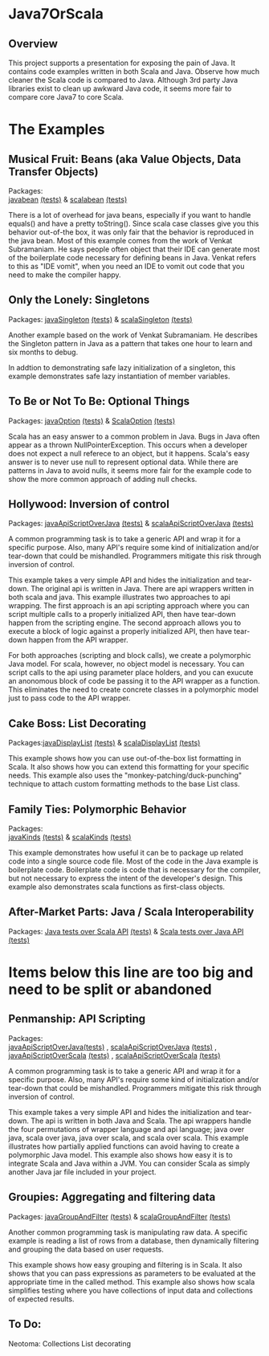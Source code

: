 Java7OrScala
============

Overview
--------
This project supports a presentation for exposing the pain of Java.  It contains code examples written in both Scala and Java.  Observe how much cleaner the Scala code is compared to Java.  Although 3rd party Java libraries exist to clean up awkward Java code, it seems more fair to compare core Java7 to core Scala.


The Examples
============

Musical Fruit:  Beans (aka Value Objects, Data Transfer Objects)
----------------------------------------------------------------

Packages:  
[javabean](https://github.com/tflander/Java7OrScala/tree/master/src/main/java/javabean)
[(tests)](https://github.com/tflander/Java7OrScala/tree/master/src/test/java/javabean)
& [scalabean](https://github.com/tflander/Java7OrScala/tree/master/src/main/scala/scalabean)
[(tests)](https://github.com/tflander/Java7OrScala/tree/master/src/test/scala/scalabean)


There is a lot of overhead for java beans, especially if you want to handle equals() and have a pretty toString().  Since scala case classes give you this behavior out-of-the box, it was only fair that the behavior is reproduced in the java bean.  Most of this example comes from the work of Venkat Subramaniam.  He says people often object that their IDE can generate most of the boilerplate code necessary for defining beans in Java.  Venkat refers to this as "IDE vomit", when you need an IDE to vomit out code that you need to make the compiler happy.

Only the Lonely:  Singletons
----------------------------

Packages:  [javaSingleton](https://github.com/tflander/Java7OrScala/tree/master/src/main/java/javaSingleton)
[(tests)](https://github.com/tflander/Java7OrScala/tree/master/src/test/java/javaSingleton)
& [scalaSingleton](https://github.com/tflander/Java7OrScala/tree/master/src/main/scala/scalaSingleton)
[(tests)](https://github.com/tflander/Java7OrScala/tree/master/src/test/scala/scalaSingleton)

Another example based on the work of Venkat Subramaniam.  He describes the Singleton pattern in Java as a pattern that takes one hour to learn and six months to debug.

In addtion to demonstrating safe lazy initialization of a singleton, this example demonstrates safe lazy instantiation of member variables.

To Be or Not To Be: Optional Things
-------------------------------------

Packages:  [javaOption](https://github.com/tflander/Java7OrScala/tree/master/src/main/java/javaOption) 
[(tests)](https://github.com/tflander/Java7OrScala/tree/master/src/test/java/javaOption)
& [ScalaOption](https://github.com/tflander/Java7OrScala/tree/master/src/main/scala/scalaOption)
[(tests)](https://github.com/tflander/Java7OrScala/tree/master/src/test/scala/scalaOption)

Scala has an easy answer to a common problem in Java.  Bugs in Java often appear as a thrown NullPointerException.  This occurs when a developer does not expect a null referece to an object, but it happens.  Scala's easy answer is to never use null to represent optional data.  While there are patterns in Java to avoid nulls, it seems more fair for the example code to show the more common approach of adding null checks.

Hollywood:  Inversion of control
--------------------------------

Packages:  [javaApiScriptOverJava](https://github.com/tflander/Java7OrScala/tree/master/src/main/java/javaApiScriptOverJava) 
[(tests)](https://github.com/tflander/Java7OrScala/tree/master/src/test/java/javaInversion)
& [scalaApiScriptOverJava](https://github.com/tflander/Java7OrScala/tree/master/src/main/scala/scalaApiScriptOverJava)
[(tests)](https://github.com/tflander/Java7OrScala/tree/master/src/test/scala/scalaInversion)

A common programming task is to take a generic API and wrap it for a specific purpose.  Also, many API's require some kind of initialization and/or tear-down that could be mishandled.  Programmers mitigate this risk through inversion of control.  

This example takes a very simple API and hides the initialization and tear-down.  The original api is written in Java.  There are api wrappers written in both scala and java.  This example illustrates two approaches to api wrapping.  The first approach is an api scripting approach where you can script multiple calls to a properly initialized API, then have tear-down happen from the scripting engine.  The second approach allows you to execute a block of logic against a properly initialized API, then have tear-down happen from the API wrapper.

For both approaches (scripting and block calls), we create a polymorphic Java model.  For scala, however, no object model is necessary.  You can script calls to the api using parameter place holders, and you can exucute an anonomous block of code be passing it to the API wrapper as a function.  This eliminates the need to create concrete classes in a polymorphic model just to pass code to the API wrapper.

Cake Boss: List Decorating
--------------------------
Packages:[javaDisplayList](https://github.com/tflander/Java7OrScala/tree/master/src/main/java/javaDisplayList)
[(tests)](https://github.com/tflander/Java7OrScala/tree/master/src/test/java/javaDisplayList)
&
[scalaDisplayList](https://github.com/tflander/Java7OrScala/tree/master/src/main/scala/scalaDisplayList)
[(tests)](https://github.com/tflander/Java7OrScala/tree/master/src/test/scala/scalaDisplayList)

This example shows how you can use out-of-the-box list formatting in Scala.  It also shows how you can extend this formatting for your specific needs.  This example also uses the "monkey-patching/duck-punching" technique to attach custom formatting methods to the base List class.

Family Ties: Polymorphic Behavior
-----------------------------------

Packages:  
[javaKinds](https://github.com/tflander/Java7OrScala/tree/master/src/main/java/javaKinds) 
[(tests)](https://github.com/tflander/Java7OrScala/tree/master/src/test/java/javaKinds)
& [scalaKinds](https://github.com/tflander/Java7OrScala/tree/master/src/main/scala/scalaKinds)
[(tests)](https://github.com/tflander/Java7OrScala/tree/master/src/test/scala/scalaKinds)

This example demonstrates how useful it can be to package up related code into a single source code file.  Most of the code in the Java example is boilerplate code.  Boilerplate code is code that is necessary for the compiler, but not necessary to express the intent of the developer's design.  This example also demonstrates scala functions as first-class objects.

After-Market Parts:  Java / Scala Interoperability
--------------------------------------------------

Packages:
[Java tests over Scala API](https://github.com/tflander/Java7OrScala/tree/master/src/main/scala/scalaSupport/api)
[(tests)](https://github.com/tflander/Java7OrScala/tree/master/src/test/java/javaOverScala)
& [Scala tests over Java API](https://github.com/tflander/Java7OrScala/tree/master/src/main/java/javaSupport/api)
[(tests)](https://github.com/tflander/Java7OrScala/tree/master/src/test/scala/scalaOverJava)

Items below this line are too big and need to be split or abandoned
===================================================================

Penmanship: API Scripting
-------------------------

Packages:  
[javaApiScriptOverJava](https://github.com/tflander/Java7OrScala/tree/master/src/main/java/javaApiScriptOverJava)[(tests)](https://github.com/tflander/Java7OrScala/tree/master/src/test/java/javaApiScript)
, 
[scalaApiScriptOverJava](https://github.com/tflander/Java7OrScala/tree/master/src/main/scala/scalaApiScriptOverJava)
[(tests)](https://github.com/tflander/Java7OrScala/tree/master/src/test/scala/scalaApiScript)
, 
[javaApiScriptOverScala](https://github.com/tflander/Java7OrScala/tree/master/src/main/java/javaApiScriptOverScala)
[(tests)](https://github.com/tflander/Java7OrScala/tree/master/src/test/java/javaApiScript)
, 
[scalaApiScriptOverScala](https://github.com/tflander/Java7OrScala/tree/master/src/main/scala/scalaApiScriptOverScala)
[(tests)](https://github.com/tflander/Java7OrScala/tree/master/src/test/scala/scalaApiScript)

A common programming task is to take a generic API and wrap it for a specific purpose.  Also, many API's require some kind of initialization and/or tear-down that could be mishandled.  Programmers mitigate this risk through inversion of control.  

This example takes a very simple API and hides the initialization and tear-down.  The api is written in both Java and Scala.  The api wrappers handle the four permutations of wrapper language and api language; java over java, scala over java, java over scala, and scala over scala.  This example illustrates how partially applied functions can avoid having to create a polymorphic Java model.  This example also shows how easy it is to integrate Scala and Java within a JVM.  You can consider Scala as simply another Java jar file included in your project.

Groupies:  Aggregating and filtering data
-----------------------------------------

Packages:  [javaGroupAndFilter](https://github.com/tflander/Java7OrScala/tree/master/src/main/java/javaGroupAndFilter)
[(tests)](https://github.com/tflander/Java7OrScala/tree/master/src/test/java/javaGroupAndFilter)
&
[scalaGroupAndFilter](https://github.com/tflander/Java7OrScala/tree/master/src/main/scala/scalaGroupAndFilter)
[(tests)](https://github.com/tflander/Java7OrScala/tree/master/src/test/scala/scalaGroupAndFilter)

Another common programming task is manipulating raw data.  A specific example is reading a list of rows from a database, then dynamically filtering and grouping the data based on user requests.

This example shows how easy grouping and filtering is in Scala.  It also shows that you can pass expressions as parameters to be evaluated at the appropriate time in the called method.  This example also shows how scala simplifies testing where you have collections of input data and collections of expected results.

To Do:
------
  Neotoma: Collections
  List decorating  


